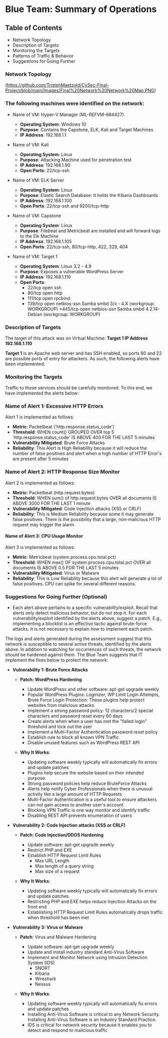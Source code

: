 # Blue Team: Summary of Operations

## Table of Contents
- Network Topology
- Description of Targets
- Monitoring the Targets
- Patterns of Traffic & Behavior
- Suggestions for Going Further

### Network Topology
(https://github.com/TristenMaetzold/CySec-Final-Project/blob/main/Images/Final%20Network%20Network%20Map.PNG)

### The following machines were identified on the network:

- Name of VM: Hyper-V Manager (ML-REFVM-684427)
  - **Operating System**: Windows 10
  - **Purpose**: Contains the Capstone, ELK, Kali and Target Machines
  - **IP Address**: 192.168.1.1

- Name of VM: Kali 
  - **Operating System**: Linux
  - **Purpose**: Attacking Machine used for penetration test 
  - **IP Address**: 192.168.1.90 
  - **Open Ports**: 22/tcp-ssh

- Name of VM: ELK Server
  - **Operating System**: Linux 
  - **Purpose**: Elastic Search Database: It holds the Kibana Dashboards
  - **IP Address**: 192.168.1.100
  - **Open Ports**: 22/tcp-ssh and 9200/tcp-http

- Name of VM: Capstone
  - **Operating System**: Linux
  - **Purpose**: Filebeat and Metricbeat are installed and will forward logs to the Elk Machine
  - **IP Address**: 192.168.1.105
  - **Open Ports**: 22/tcp-ssh, 80/tcp-http, 422, 329, 404

- Name of VM: Target 1
  - **Operating System**: Linux 3.2 - 4.9
  - **Purpose**: Exposes a vulnerable WordPress Server
  - **IP Address**: 192.168.1.110
  - **Open Ports**:
    * 22/tcp open ssh
    * 80/tcp open http
    * 111/tcp open rpcbind
    * 139/tcp open netbios-ssn Samba smbd 3/x - 4.X (workgroup: WORKGROUP)
    *445/tcp open netbios-ssn Samba smbd 4.2.14-Debian (workgroup: WORKGROUP)

### Description of Targets

The target of this attack was on Virtual Machine: **Target 1 IP Address 192.168.1.110**

**Target 1** is an Apache web server and has SSH enabled, so ports 80 and 22 are possible ports of entry for attackers. As such, the following alerts have been implemented:

### Monitoring the Targets

Traffic to these services should be carefully monitored. To this end, we have implemented the alerts below:

### Name of Alert 1: Excessive HTTP Errors

Alert 1 is implemented as follows:
  - **Metric**: Packetbeat ('http.response.status_code')
  - **Threshold**: WHEN count() GROUPED OVER top 5 'http.response.status_code' IS ABOVE 400 FOR THE LAST 5 minutes
  - **Vulnerability Mitigated**: Brute Force Attacks 
  - **Reliability**: This Alert is High Reliability because it will reduce the number of false positives and alert when a high number of HTTP Error's are present after 5 minutes

### Name of Alert 2: HTTP Response Size Monitor

Alert 2 is implemented as follows:
  - **Metric**: Packetbeat (http.request.bytes)
  - **Threshold**: WHEN sum() of http.request.bytes OVER all documents IS ABOVE 3000 FOR THE LAST 1 minute
  - **Vulnerability Mitigated**: Code Injection attacks (XSS or CRLF)
  - **Reliability**: This is Medium Reliability because some it may generate false positives. There is the possibility that a large, non-malicious HTTP request may trigger the alarm.

#### Name of Alert 3: CPU Usage Monitor

Alert 3 is implemented as follows:
  - **Metric**: Metricbeat (system.process.cpu.total.pct) 
  - **Threshold**: WHEN max() OF system.process.cpu.total.pct OVER all documents IS ABOVE 0.5 FOR THE LAST 5 minutes
  - **Vulnerability Mitigated**: Virus or Malware
  - **Reliability**: This is Low Reliability because this alert will generate a lot of false positives. CPU can spike for several different reasons. 

### Suggestions for Going Further (Optional)
 
- Each alert above pertains to a specific vulnerability/exploit. Recall that alerts only detect malicious behavior, but do not stop it. For each vulnerability/exploit identified by the alerts above, suggest a patch. E.g., implementing a blocklist is an effective tactic against brute-force attacks. It is not necessary to explain _how_ to implement each patch.

The logs and alerts generated during the assessment suggest that this network is susceptible to several active threats, identified by the alerts above. In addition to watching for occurrences of such threats, the network should be hardened against them. The Blue Team suggests that IT implement the fixes below to protect the network:

- **Vulnerability 1: Brute Force Attacks** 

  - **Patch: WordPress Hardening**

    * Update WordPress and other software: apt-get upgrade weekly
    * Popular WordPress Plugins: Loginizer, WP Limit Login Attempts, Brute Force Login Protection: These plugins help protect websites from malicious attacks
    * Implement a strong password policy: 12 characters/2 special characters and password reset every 60 days
    * Create alerts when when a user has met the "failed login" threshold and lock out the user
    * Implement a Multi-Factor Authentication password reset policy
    * Establish rule to block all known VPN Traffic
    * Disable unused features such as WordPress REST API

  - **Why It Works**: 

    * Updating software weekly typically will automatically fix errors and update patches
    * Plugins help secure the website based on their intended purpose. 
    * Strong password policies help reduce BruteForce Attacks
    * Alerts help notify Cyber Professionals when there is unusual activity like a large amount of HTTP Requests
    * Multi-Factor Authentication is a useful tool to ensure attackers can not gain access to another user's account 
    * Blocking VPN Traffic is one way monitor and identify traffic
    * Disabling REST API prevents enumeration of users

- **Vulnerability 2: Code Injection attacks (XSS or CRLF)**

  - **Patch: Code Injection/DDOS Hardening**

    * Update software: apt-get upgrade weekly
    * Restrict PHP and EXE 
    * Establish HTTP Request Limit Rules 
        - Max URL Length
        - Max length of a query string
        - Max size of a request
    
  - **Why It Works**: 

    * Updating software weekly typically will automatically fix errors and update patches
    * Restricting PHP and EXE helps reduce Injection Attacks on the front end
    * Establishing HTTP Request Limit Rules automatically drops traffic when threshold has been met

- **Vulnerability 3: Virus or Malware** 

  - **Patch**: Virus and Malware Hardening

    * Update software: apt-get upgrade weekly
    * Update and install industry standard Anti-Virus Software
    * Implement and Monitor Network using Intrusion Detection System (IDS) 
        - SNORT
        - Kibana
        - Wireshark
        - Nessus
    
  - **Why It Works**: 

     * Updating software weekly typically will automatically fix errors and update patches
     * Installing Anti-Virus Software is critical to any Network Security. Installing Anti-Virus Software is an Industry Standard Practice.
     * IDS is critical for network security because it enables you to detect and respond to malicious traffic
